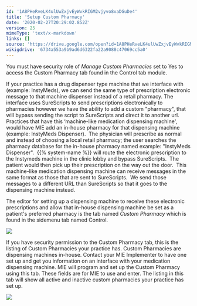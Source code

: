 ```yaml
---
id: '1A8PHeRveLK4ulUwZxjvEyWvkRIGM2vjyvo8vaDGuDe4'
title: 'Setup Custom Pharmacy'
date: '2020-02-27T20:29:02.852Z'
version: 25
mimeType: 'text/x-markdown'
links: []
source: 'https://drive.google.com/open?id=1A8PHeRveLK4ulUwZxjvEyWvkRIGM2vjyvo8vaDGuDe4'
wikigdrive: '6734a553a9b9ad6d6322fa22a9088c47069cc5a0'
---
```

You must have security role of *Manage Custom Pharmacies* set to Yes to access the Custom Pharmacy tab found in the Control tab module.

If your practice has a drug dispenser type machine that we interface with (example: InstyMeds), we can send the same type of prescription electronic message to that machine dispenser instead of a retail pharmacy. The interface uses SureScripts to send prescriptions electronically to pharmacies however we have the ability to add a custom "pharmacy", that will bypass sending the script to SureScripts and direct it to another url.   Practices that have this ‘machine-like medication dispensing machine', would have MIE add an in-house pharmacy for that dispensing machine (example: InstyMeds Dispenser).  The physician will prescribe as normal and instead of choosing a local retail pharmacy; the user searches the pharmacy database for the in-house pharmacy named example: "InstyMeds Dispenser".  {{% system-name %}} will route the electronic prescription to the Instymeds machine in the clinic lobby and bypass SureScripts.  The patient would then pick up their prescription on the way out the door.  This machine-like medication dispensing machine can receive messages in the same format as those that are sent to SureScripts.  We send those messages to a different URL than SureScripts so that it goes to the dispensing machine instead.

The editor for setting up a dispensing machine to receive these electronic prescriptions and allow that in-house dispensing machine be set as a patient's preferred pharmacy is the tab named *Custom Pharmacy* which is found in the sidemenu tab named Control.

![](../setup-custom-pharmacy.assets/b17792894d92e5af124f465d8386551b.png)

If you have security permission to the Custom Pharmacy tab, this is the listing of Custom Pharmacies your practice has. Custom Pharmacies are dispensing machines in-house. Contact your MIE Implementer to have one set up and get you information on an interface with your medication dispensing machine. MIE will program and set up the Custom Pharmacy using this tab. These fields are for MIE to use and enter. The listing in this tab will show all active and inactive custom pharmacies your practice has set up.

![](../setup-custom-pharmacy.assets/0f8066d1b2b91b6a2ca2ed265aa2cb21.png)
